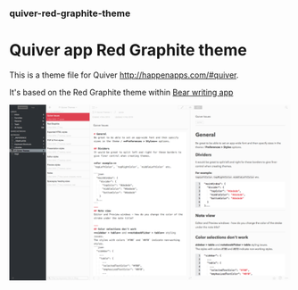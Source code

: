### quiver-red-graphite-theme

# Quiver app Red Graphite theme

This is a theme file for Quiver <http://happenapps.com/#quiver>.

It's based on the Red Graphite theme within [Bear writing app](http://www.bear-writer.com/)

![](screenshot.png)
